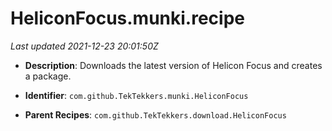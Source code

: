 # HeliconFocus.munki.recipe

_Last updated 2021-12-23 20:01:50Z_

- **Description**: Downloads the latest version of Helicon Focus and creates a package.

- **Identifier**: `com.github.TekTekkers.munki.HeliconFocus`

- **Parent Recipes**: `com.github.TekTekkers.download.HeliconFocus`
